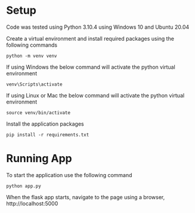 # Setup
Code was tested using Python 3.10.4 using Windows 10 and Ubuntu 20.04

Create a virtual environment and install required packages using the following commands
```
python -m venv venv
```

If using Windows the below command will activate the python virtual environment
```
venv\Scripts\activate
```

If using Linux or Mac the below command will activate the python virtual environment
```
source venv/bin/activate
```

Install the application packages
```
pip install -r requirements.txt
```

# Running App
To start the application use the following command
```
python app.py
```

When the flask app starts, navigate to the page using a browser, http://localhost:5000
